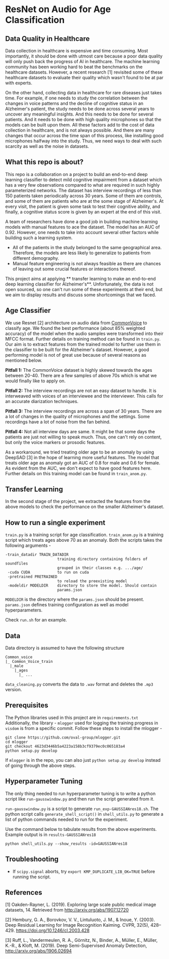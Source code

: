 # ResNet on Audio for Age Classification

## Data Quality in Healthcare
Data collection in healthcare is expensive and time consuming.
Most importantly, it should be done with utmost care because a poor data quality will only push back the progress of AI in healthcare.
The machine learning community has been working hard to beat the benchmarks on the healthcare datasets.
However, a recent research [1] revisited some of these healthcare datasets to evaluate their quality which wasn't found to be at par with experts.

On the other hand, collecting data in healthcare for rare diseases just takes time.
For example, if one needs to study the correlation between the changes in voice patterns and the decline of cognitive status in an Alzheimer's patient, the study needs to be done across several years to uncover any meaningful insights.
And this needs to be done for several patients.
And it needs to be done with high quality microphones so that the models can be built upon them.
All these factors add to the cost of data collection in healthcare, and is not always possible.
And there are many changes that occur across the time span of this process, like installing good microphones halfway into the study.
Thus, we need ways to deal with such scarcity as well as the noise in datasets.  

## What this repo is about?
This repo is a collaboration on a project to build an end-to-end deep learning classifier to detect mild cognitive impairment from a dataset which has a very few observations compared to what are required in such highly parameterized networks.
The dataset has interview recordings of less than 150 patients taken periodically across 30 years.
Some of them are controls, and some of them are patients who are at the some stage of Alzheimer's.
At every visit, the patient is given some task to test their cognitive ability, and finally, a cognitive status score is given by an expert at the end of this visit.

A team of researchers have done a good job in building machine learning models with manual features to ace the dataset. The model has an AUC of 0.92.
However, one needs to take into account several other factors while building such a learning system.
- All of the patients in the study belonged to the same geographical area. Therefore, the models are less likely to generalize to patients from different demography.
- Manual feature engineering is not always feasible as there are chances of leaving out some crucial features or interactions thereof.

This project aims at applying ** transfer learning to make an end-to-end deep learning classifier for Alzheimer's**.
Unfortunately, the data is not open sourced, so one can't run some of these experiments at their end, but we aim to display results and discuss some shortcomings that we faced.

## Age Classifier
We use Resnet [2] architecture on audio data from [CommonVoice](https://voice.mozilla.org/en) to classify age.
We found the best performance (about 85% weighted accuracy) of the model when the audio samples were transformed into their MFCC format.
Further details on training method can be found in `train.py`.
Our aim is to extract features from the trained model to further use them in the classifier to be built for the Alzheimer's dataset.
However, a good performing model is not of great use because of several reasons as mentioned below.

**Pitfall 1:** The CommonVoice dataset is highly skewed towards the ages between 20-40. There are a few samples of above 70s which is what we would finally like to apply on.

**Pitfall 2:** The interview recordings are not an easy dataset to handle.  It is interweaved with voices of an interviewee and the interviewer. This calls for an accurate diarization techniques.

**Pitfall 3:** The interview recordings are across a span of 30 years. There are a lot of changes in the quality of microphones and the settings. Some recordings have a lot of noise from the fan behind.

**Pitfall 4:** Not all interview days are same. It might be that some days the patients are just not willing to speak much. Thus, one can't rely on content, but only the voice markers or prosodic features.

As a workaround, we tried treating older age to be an anomaly by using DeepSAD [3] in the hope of learning more useful features.
The model that treats older age as anomaly got an AUC of 0.8 for male and 0.6 for female.
As evident from the AUC, we don't expect to have good features here.
Further details on this training model can be found in `train_anom.py`.

## Transfer Learning
In the second stage of the project, we extracted the features from the above models to check the performance on the smaller Alzheimer's dataset.



## How to run a single experiment
`train.py` is a training script for age classification.
`train_anom.py` is a training script which treats ages above 70 as an anomaly.
Both the scripts takes the following arguments -  

```
-train_datadir TRAIN_DATADIR
                       training directory containing folders of soundfiles
                       grouped in their classes e.g. .../age/
 -cuda CUDA            to run on cuda
 -pretrained PRETRAINED
                       to reload the preexisting model
 -modeldir MODELDIR    directory to store the model. Should contain
                       params.json
```

`MODELDIR` is the directory where the `params.json` should be present.
`params.json` defines training configuration as well as model hyperparameters.

Check `run.sh` for an example.

## Data

Data directory is assumed to have the following structure
```
Common_voice
|_ Common_Voice_train
  |_male
    |_ages
      |_ ...
```

`data_cleaning.py` converts the data to `.wav` format and deletes the `.mp3` version.

## Prerequisites
The Python libraries used in this project are in `requirements.txt`
Additionally, the library - `mlogger` used for logging the training progress in `visdom` is from a specific commit. Follow these steps to install the mlogger -

```
git clone https://github.com/oval-group/mlogger.git
cd mlogger
git checkout 4623d3446b5a4223a158b3cf9379ec0c065183a4
python setup.py develop
```

If `mlogger` is in the repo, you can also just  `python setup.py develop` instead of going through the above steps.

## Hyperparameter Tuning
The only thing needed to run hyperparameter tuning is to write a python script like `run-gausswindow.py` and then run the script generated from it.

`run-gausswindow.py` is a script to generate `run_exp-GAUSSIANres18.sh`. The python script calls `generate_shell_script()` in `shell_utils.py` to generate a list of python commands needed to run for the experiment.

Use the command below to tabulate results from the above experiments. Example output is in `results-GAUSSIANres18`
```
python shell_utils.py --show_results -id=GAUSSIANres18
```

## Troubleshooting

* If `scipy.signal` aborts, try `export KMP_DUPLICATE_LIB_OK=TRUE` before running the script.

## References
[1] Oakden-Rayner, L. (2019). Exploring large scale public medical image datasets, 14. Retrieved from http://arxiv.org/abs/1907.12720

[2] Hembury, G. A., Borovkov, V. V., Lintuluoto, J. M., & Inoue, Y. (2003). Deep Residual Learning for Image Recognition Kaiming. CVPR, 32(5), 428–429. https://doi.org/10.1246/cl.2003.428

[3] Ruff, L., Vandermeulen, R. A., Görnitz, N., Binder, A., Müller, E., Müller, K.-R., & Kloft, M. (2019). Deep Semi-Supervised Anomaly Detection, http://arxiv.org/abs/1906.02694
